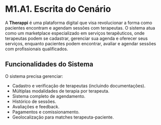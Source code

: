 # M1.A1. Escrita do Cenário

A **Therappi** é uma plataforma digital que visa revolucionar a forma como pacientes encontram e agendam sessões com terapeutas. O sistema atua como um marketplace especializado em serviços terapêuticos, onde terapeutas podem se cadastrar, gerenciar sua agenda e oferecer seus serviços, enquanto pacientes podem encontrar, avaliar e agendar sessões com profissionais qualificados.

## Funcionalidades do Sistema

O sistema precisa gerenciar:

- Cadastro e verificação de terapeutas (incluindo documentações).
- Múltiplas modalidades de terapia por terapeuta.
- Sistema completo de agendamento.
- Histórico de sessões.
- Avaliações e feedback.
- Pagamentos e comissionamento.
- Geolocalização para matches terapeuta-paciente.

